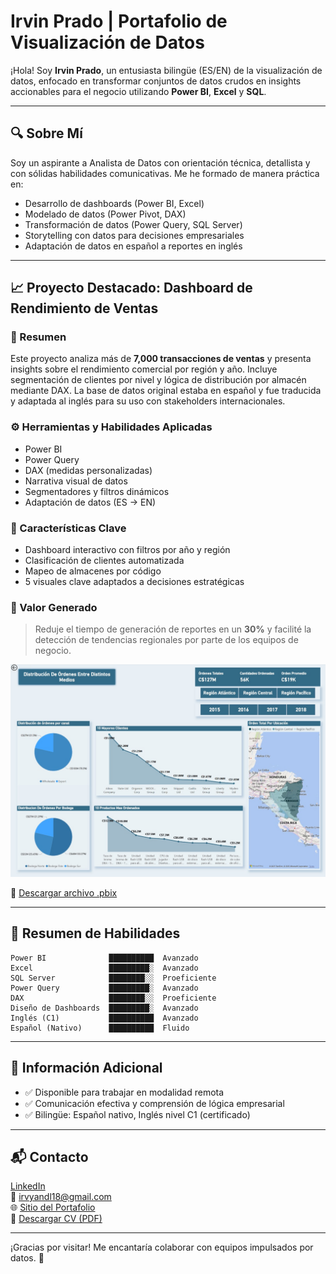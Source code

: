 # Irvin Prado | Portafolio de Visualización de Datos

¡Hola! Soy **Irvin Prado**, un entusiasta bilingüe (ES/EN) de la visualización de datos, enfocado en transformar conjuntos de datos crudos en insights accionables para el negocio utilizando **Power BI**, **Excel** y **SQL**.

---

## 🔍 Sobre Mí

Soy un aspirante a Analista de Datos con orientación técnica, detallista y con sólidas habilidades comunicativas. Me he formado de manera práctica en:

- Desarrollo de dashboards (Power BI, Excel)
- Modelado de datos (Power Pivot, DAX)
- Transformación de datos (Power Query, SQL Server)
- Storytelling con datos para decisiones empresariales
- Adaptación de datos en español a reportes en inglés

---

## 📈 Proyecto Destacado: Dashboard de Rendimiento de Ventas

### 📝 Resumen

Este proyecto analiza más de **7,000 transacciones de ventas** y presenta insights sobre el rendimiento comercial por región y año. Incluye segmentación de clientes por nivel y lógica de distribución por almacén mediante DAX. La base de datos original estaba en español y fue traducida y adaptada al inglés para su uso con stakeholders internacionales.

### ⚙️ Herramientas y Habilidades Aplicadas

- Power BI  
- Power Query  
- DAX (medidas personalizadas)  
- Narrativa visual de datos  
- Segmentadores y filtros dinámicos  
- Adaptación de datos (ES → EN)

### 🧩 Características Clave

- Dashboard interactivo con filtros por año y región  
- Clasificación de clientes automatizada  
- Mapeo de almacenes por código  
- 5 visuales clave adaptados a decisiones estratégicas

### 🧠 Valor Generado

> Reduje el tiempo de generación de reportes en un **30%** y facilité la detección de tendencias regionales por parte de los equipos de negocio.

![Vista previa](https://github.com/Irvyandl/Portafolio/blob/main/WhatsApp%20Image%202025-06-13%20at%2021.21.46_93325503.jpg)

🔗 [Descargar archivo .pbix](https://github.com/Irvyandl/Portafolio/blob/main/ReporteDeVentas.pbix?raw=true)

---

## 🧰 Resumen de Habilidades

```text
Power BI              ██████████  Avanzado
Excel                 █████████░  Avanzado
SQL Server            ████████░░  Proeficiente
Power Query           █████████░  Avanzado
DAX                   ████████░░  Proeficiente
Diseño de Dashboards  █████████░  Avanzado
Inglés (C1)           ██████████  Avanzado
Español (Nativo)      ██████████  Fluido
```

---

## 💼 Información Adicional

- ✅ Disponible para trabajar en modalidad remota  
- ✅ Comunicación efectiva y comprensión de lógica empresarial  
- ✅ Bilingüe: Español nativo, Inglés nivel C1 (certificado)

---

## 📬 Contacto

[LinkedIn](http://www.linkedin.com/in/irvin-prado-6961b1363)  
📧 irvyandl18@gmail.com  
🌐 [Sitio del Portafolio](https://irvyandl.github.io/Portafolio/)  
📄 [Descargar CV (PDF)](https://drive.google.com/file/d/1VAufjoNyiJTHdSke0DkcqIB6pLLHO9dF/view?usp=drive_link)

---

¡Gracias por visitar! Me encantaría colaborar con equipos impulsados por datos. 🚀
